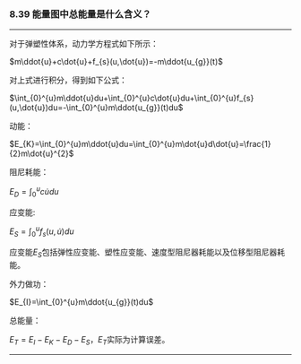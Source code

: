 ﻿<head>
    <script src="https://cdn.mathjax.org/mathjax/latest/MathJax.js?config=TeX-AMS-MML_HTMLorMML" type="text/javascript"></script>
    <script type="text/x-mathjax-config">
        MathJax.Hub.Config({
            tex2jax: {
            skipTags: ['script', 'noscript', 'style', 'textarea', 'pre'],
            inlineMath: [['$','$']]
            }
        });
    </script>
</head>

### 8.39  能量图中总能量是什么含义？
---

对于弹塑性体系，动力学方程式如下所示：

$m\ddot{u}+c\dot{u}+f_{s}(u,\dot{u})=-m\ddot{u_{g}}(t)$

对上式进行积分，得到如下公式：

$\int_{0}^{u}m\ddot{u}du+\int_{0}^{u}c\dot{u}du+\int_{0}^{u}f_{s}(u,\dot{u})du=-\int_{0}^{u}m\ddot{u_{g}}(t)du$

动能：

$E_{K}=\int_{0}^{u}m\ddot{u}du=\int_{0}^{u}m\dot{u}d\dot{u}=\frac{1}{2}m\dot{u}^{2}$

阻尼耗能：

$E_{D}=\int_{0}^{u}c\dot{u}du$

应变能:

$E_{S}=\int_{0}^{u}f_{s}(u,\dot{u})du$

应变能$E_{S}$包括弹性应变能、塑性应变能、速度型阻尼器耗能以及位移型阻尼器耗能。

外力做功：

$E_{I}=\int_{0}^{u}m\ddot{u_{g}}(t)du$

总能量：

$E_{T}=E_{I}-E_{K}-E_{D}-E_{S}$，$E_{T}$实际为计算误差。

---
